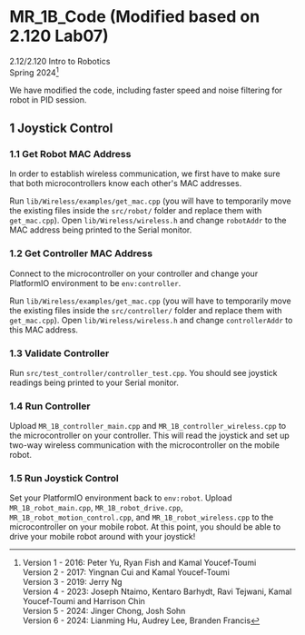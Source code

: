 # MR_1B_Code (Modified based on 2.120 Lab07)

2.12/2.120 Intro to Robotics  
Spring 2024[^1]


We have modified the code, including faster speed and noise filtering for robot in PID session. 



## 1 Joystick Control

### 1.1 Get Robot MAC Address

In order to establish wireless communication, we first have to make sure that both microcontrollers know each other's MAC addresses.

Run `lib/Wireless/examples/get_mac.cpp` (you will have to temporarily move the existing files inside the `src/robot/` folder and replace them with `get_mac.cpp`). Open `lib/Wireless/wireless.h` and change `robotAddr` to the MAC address being printed to the Serial monitor.

### 1.2 Get Controller MAC Address

Connect to the microcontroller on your controller and change your PlatformIO environment to be `env:controller`.


</details>

Run `lib/Wireless/examples/get_mac.cpp` (you will have to temporarily move the existing files inside the `src/controller/` folder and replace them with `get_mac.cpp`). Open `lib/Wireless/wireless.h` and change `controllerAddr` to this MAC address.

### 1.3 Validate Controller

Run `src/test_controller/controller_test.cpp`. You should see joystick readings being printed to your Serial monitor.

### 1.4 Run Controller

Upload `MR_1B_controller_main.cpp` and `MR_1B_controller_wireless.cpp` to the microcontroller on your controller. This will read the joystick and set up two-way wireless communication with the microcontroller on the mobile robot.

### 1.5 Run Joystick Control

Set your PlatformIO environment back to `env:robot`. Upload `MR_1B_robot_main.cpp`, `MR_1B_robot_drive.cpp`, `MR_1B_robot_motion_control.cpp`, and `MR_1B_robot_wireless.cpp` to the microcontroller on your mobile robot. At this point, you should be able to drive your mobile robot around with your joystick!


[^1]: Version 1 - 2016: Peter Yu, Ryan Fish and Kamal Youcef-Toumi  
  Version 2 - 2017: Yingnan Cui and Kamal Youcef-Toumi  
  Version 3 - 2019: Jerry Ng  
  Version 4 - 2023: Joseph Ntaimo, Kentaro Barhydt, Ravi Tejwani, Kamal Youcef-Toumi and Harrison Chin  
  Version 5 - 2024: Jinger Chong, Josh Sohn  
  Version 6 - 2024: Lianming Hu, Audrey Lee, Branden Francis  
